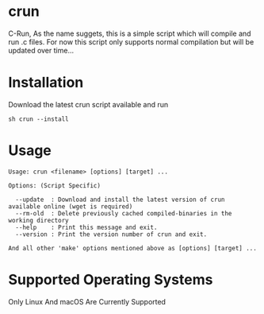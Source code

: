 # crun
C-Run,
As the name suggets, this is a simple script which will compile and run .c files. For now this script only supports normal compilation but will be updated over time...
# Installation
Download the latest crun script available and run 
```
sh crun --install
```
# Usage
```
Usage: crun <filename> [options] [target] ...

Options: (Script Specific)

  --update  : Download and install the latest version of crun available online (wget is required)
  --rm-old  : Delete previously cached compiled-binaries in the working directory
  --help    : Print this message and exit.
  --version : Print the version number of crun and exit.

And all other 'make' options mentioned above as [options] [target] ...
```
# Supported Operating Systems
Only Linux And macOS Are Currently Supported
